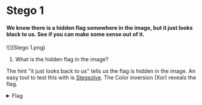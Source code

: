 #  Stego 1

#### We know there is a hidden flag somewhere in the image, but it just looks black to us. See if you can make some sense out of it.

![](Stego 1.png)

1. What is the hidden flag in the image?

The hint "it just looks back to us" tells us the flag is hidden in the image. An easy tool to test this with is [Stegsolve](http://www.caesum.com/handbook/Stegsolve.jar). The Color inversion (Xor) reveals the flag.

<details>
<summary>Flag</summary>
![](Stego 1 flag.png)
</details>



